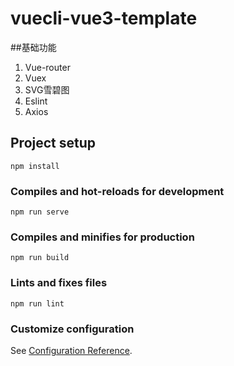 # vuecli-vue3-template

##基础功能

1. Vue-router
2. Vuex
3. SVG雪碧图
4. Eslint
5. Axios

## Project setup
```
npm install
```

### Compiles and hot-reloads for development
```
npm run serve
```

### Compiles and minifies for production
```
npm run build
```

### Lints and fixes files
```
npm run lint
```

### Customize configuration
See [Configuration Reference](https://cli.vuejs.org/config/).

